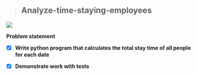 >## Analyze-time-staying-employees
![](https://desktime.com/assets/img/guide/cover.png)

**Problem statement**
- [x] **Write python program that calculates the total stay time of all people for each date**
- [x] **Demonstrate work with tests**

